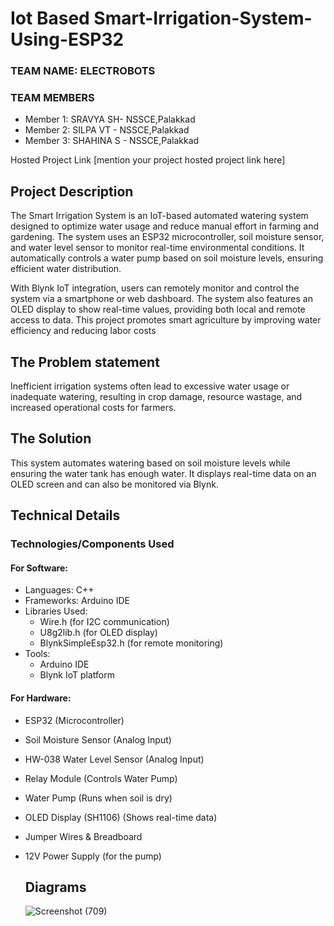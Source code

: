 # Iot Based Smart-Irrigation-System-Using-ESP32

### TEAM NAME: ELECTROBOTS

### TEAM MEMBERS
- Member 1: SRAVYA SH- NSSCE,Palakkad 
- Member 2: SILPA VT - NSSCE,Palakkad
- Member 3: SHAHINA S - NSSCE,Palakkad

Hosted Project Link
[mention your project hosted project link here]

## Project Description
The Smart Irrigation System is an IoT-based automated watering system designed to optimize water usage and reduce manual effort in farming and gardening. The system uses an ESP32 microcontroller, soil moisture sensor, and water level sensor to monitor real-time environmental conditions. It automatically controls a water pump based on soil moisture levels, ensuring efficient water distribution.

With Blynk IoT integration, users can remotely monitor and control the system via a smartphone or web dashboard. The system also features an OLED display to show real-time values, providing both local and remote access to data. This project promotes smart agriculture by improving water efficiency and reducing labor costs

## The Problem statement
Inefficient irrigation systems often lead to excessive water usage or inadequate watering, resulting in crop damage, resource wastage, and increased operational costs for farmers. 

## The Solution
This system automates watering based on soil moisture levels while ensuring the water tank has enough water. It displays real-time data on an OLED screen and can also be monitored via Blynk.

## Technical Details

### Technologies/Components Used

#### For Software:

- Languages: C++
- Frameworks: Arduino IDE
- Libraries Used:
  - Wire.h (for I2C communication)
  - U8g2lib.h (for OLED display)
  - BlynkSimpleEsp32.h (for remote monitoring)
- Tools:
  - Arduino IDE
  - Blynk IoT platform

#### For Hardware:
- ESP32 (Microcontroller)
- Soil Moisture Sensor (Analog Input)
- HW-038 Water Level Sensor (Analog Input)
- Relay Module (Controls Water Pump)
- Water Pump (Runs when soil is dry)
- OLED Display (SH1106) (Shows real-time data)
- Jumper Wires & Breadboard
- 12V Power Supply (for the pump)

  ## Diagrams
  ![Screenshot (709)](https://github.com/user-attachments/assets/c0b7c3ce-cce3-45ff-a5c4-24b45a17c4f4)

